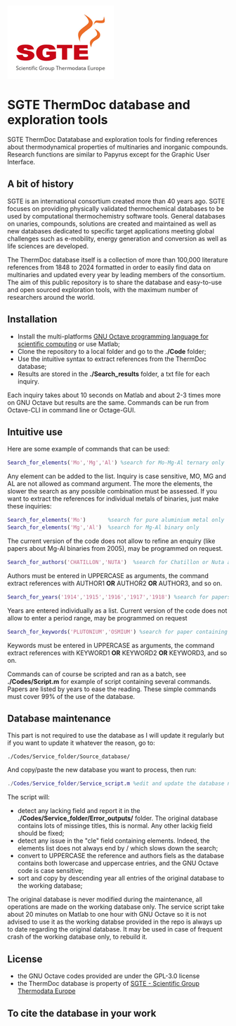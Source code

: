 ![](SGTE.gif)

# SGTE ThermDoc database and exploration tools

SGTE ThermDoc Datatabase and exploration tools for finding references about thermodynamical properties of multinaries and inorganic compounds. Research functions are similar to Papyrus except for the Graphic User Interface.

## A bit of history

SGTE is an international consortium created more than 40 years ago. SGTE focuses on providing physically validated thermochemical databases to be used by computational thermochemistry software tools. General databases on unaries, compounds, solutions are created and maintained as well as new databases dedicated to specific target applications meeting global challenges such as e-mobility, energy generation and conversion as well as life sciences are developed. 

The ThermDoc database itself is a collection of more than 100,000 literature references from 1848 to 2024 formatted in order to easily find data on multinaries and updated every year by leading members of the consortium. The aim of this public repository is to share the database and easy-to-use and open sourced exploration tools, with the maximum number of researchers around the world.

## Installation

- Install the multi-platforms [GNU Octave programming language for scientific computing](https://octave.org/) or use Matlab;
- Clone the repository to a local folder and go to the **./Code** folder;
- Use the intuitive syntax to extract references from the ThermDoc database;
- Results are stored in the **./Search_results** folder, a txt file for each inquiry.

Each inquiry takes about 10 seconds on Matlab and about 2-3 times more on GNU Octave but results are the same. Commands can be run from Octave-CLI in command line or Octage-GUI.

## Intuitive use
Here are some example of commands that can be used:
```matlab
Search_for_elements('Mo','Mg','Al') %search for Mo-Mg-Al ternary only
```
Any element can be added to the list. Inquiry is case sensitive, MO, MG and AL are not allowed as command argument. The more the elements, the slower the search as any possible combination must be assessed. If you want to extract the references for individual metals of binaries, just make these inquiries:
```matlab
Search_for_elements('Mo')       %search for pure aluminium metal only
Search_for_elements('Mg','Al')  %search for Mg-Al binary only
```
The current version of the code does not allow to refine an enquiry (like papers about Mg-Al binaries from 2005), may be programmed on request.
```matlab
Search_for_authors('CHATILLON','NUTA')  %search for Chatillon or Nuta as authors
```
Authors must be entered in UPPERCASE as arguments, the command extract references with AUTHOR1 **OR** AUTHOR2 **OR** AUTHOR3, and so on.
```matlab
Search_for_years('1914','1915','1916','1917','1918') %search for papers from 1914 to 1918
```
Years are entered individually as a list. Current version of the code does not allow to enter a period range, may be programmed on request
```matlab
Search_for_keywords('PLUTONIUM','OSMIUM') %search for paper containing Plutonium or Osmium in the title
```
Keywords must be entered in UPPERCASE as arguments, the command extract references with KEYWORD1 **OR** KEYWORD2 **OR** KEYWORD3, and so on.

Commands can of course be scripted and ran as a batch, see **./Codes/Script.m** for example of script containing several commands. Papers are listed by years to ease the reading. These simple commands must cover 99% of the use of the database.

## Database maintenance

This part is not required to use the database as I will update it regularly but if you want to update it whatever the reason, go to:
```
./Codes/Service_folder/Source_database/
```
And copy/paste the new database you want to process, then run:
```matlab
./Codes/Service_folder/Service_script.m %edit and update the database name in database_in='./Source_database/ThermDocXXX.bib'; field
```
The script will:
- detect any lacking field and report it in the **./Codes/Service_folder/Error_outputs/** folder. The original database contains lots of missinge titles, this is normal. Any other lackig field should be fixed;
- detect any issue in the "cle" field containing elements. Indeed, the elements list does not always end by / which slows down the search;
- convert to UPPERCASE the reference and authors fiels as the database contains both lowercase and uppercase entries, and the GNU Octave code is case sensitive;
- sort and copy by descending year all entries of the original database to the working database;

The original database is never modified during the maintenance, all operations are made on the working database only. The service script take about 20 minutes on Matlab to one hour with GNU Octave so it is not advised to use it as the working databse provided in the repo is always up to date regarding the original database. It may be used in case of frequent crash of the working database only, to rebuild it.

## License

- the GNU Octave codes provided are under the GPL-3.0 license
- the ThermDoc database is property of [SGTE - Scientific Group Thermodata Europe](https://www.sgte.net/en/)

## To cite the database in your work
